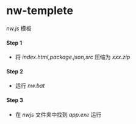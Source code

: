 # nw-templete

*nw.js* 模板

#### Step 1
+ 将 *index.html,package.json,src* 压缩为 *xxx.zip*

#### Step 2
+ 运行 *nw.bat*

#### Step 3
+ 在 *nwjs* 文件夹中找到 *app.exe* 运行
